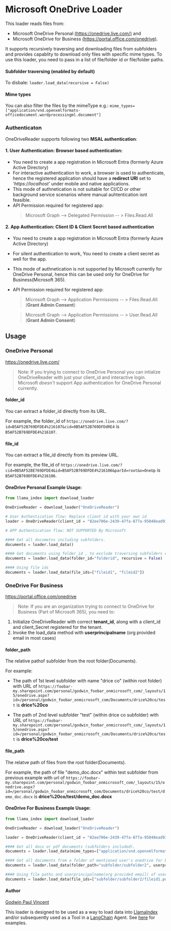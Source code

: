 # Microsoft OneDrive Loader

This loader reads files from:
- Microsoft OneDrive Personal [(https://onedrive.live.com/)](https://onedrive.live.com/) and
- Microsoft OneDrive for Business [(https://portal.office.com/onedrive)](https://portal.office.com/onedrive).

It supports recursively traversing and downloading files from subfolders and provides capablity to download only files with specific mime types. To use this loader, you need to pass in a list of file/folder id or file/folder paths.


#### Subfolder traversing (enabled by default)

To disbale: `loader.load_data(recursive = False)`


#### Mime types

You can also filter the files by the mimeType e.g.: `mime_types=["application/vnd.openxmlformats-officedocument.wordprocessingml.document"]`


### Authenticaton

OneDriveReader supports following two **MSAL authentication**:

#### 1. User Authentication: Browser based authentication:
 - You need to create a app registration in Microsoft Entra (formerly Azure Active Directory)
 - For interactive authentication to work, a browser is used to authenticate, hence the registered application should have a **redirect URI** set to *'https://localhost'* under mobile and native applications.
 - This mode of authnetication is not suitable for CI/CD or other background service scenarios where manual auhtentication isnt feasible.
 - API Permission required for registered app: 
   > Microsoft Graph --> Delegated Permission -- > Files.Read.All

#### 2. App Authentication: Client ID & Client Secret based authentication
 - You need to create a app registration in Microsoft Entra (formerly Azure Active Directory)
 - For silent authentication to work, You need to create a client secret as well for the app.
 - This mode of authnetication is not supported by Microsoft currently for OneDrive Personal, hence this can be used only for OneDrive for Business(Microsoft 365).
 - API Permission required for registered app: 
   > Microsoft Graph --> Application Permissions -- > Files.Read.All (**Grant Admin Consent**)
  
   > Microsoft Graph --> Application Permissions -- > User.Read.All (**Grant Admin Consent**)

## Usage

### OneDrive Personal
https://onedrive.live.com/

> Note: If you trying to connect to OneDrive Personal you can intialize OneDriveReader with just your client_id and interactive login. Microsoft *doesn't* support App authentication for OneDrive Personal currently.

#### folder_id

You can extract a folder_id directly from its URL.

For example, the folder_id of `https://onedrive.live.com/?id=B5AF52B769DFDE4%216107&cid=0B5AF52B769DFDdRE4` is `B5AF52B769DFDE4%216107`.

#### file_id

You can extract a file_id directly from its preview URL.

For example, the file_id of `https://onedrive.live.com/?cid=0B5AF52BE769DFDE4&id=B5AF52B769DFDE4%216106&parId=root&o=OneUp` is `B5AF52B769DFDE4%216106`.

#### OneDrive Personal Example Usage:

```python
from llama_index import download_loader

OneDriveReader = download_loader("OneDriveReader")

# User Authentication flow: Replace client id with your own id
loader = OneDriveReader(client_id = "82ee706e-2439-47fa-877a-95048ead9318")

# APP Authentication flow: NOT SUPPORTED By Microsoft 

#### Get all documetns including subfolders.
documents = loader.load_data()

#### Get documents using folder_id , to exclude traversing subfolders explictly set the recursive flag to False, default is True
documents = loader.load_data(folder_id="folderid", recursive = False)

#### Using file ids
documents = loader.load_data(file_ids=["fileid1", "fileid2"])

```

### OneDrive For Business
https://portal.office.com/onedrive

> Note: If you are an organization trying to connect to OneDrive for Business (Part of Microsoft 365), you need to:

1. Initialize OneDriveReader with correct **tenant_id**, along with a client_id and client_Secret registered for the tenant.
2. Invoke the load_data method with **userprincipalname** (org provided email in most cases)

#### folder_path

The relative pathof subfolder from the root folder(Documents).

For example:

- The path of 1st level subfolder with name "drice co" (within root folder) with URL  of `https://foobar-my.sharepoint.com/personal/godwin_foobar_onmicrosoft_com/_layouts/15/onedrive.aspx?id=/personal/godwin_foobar_onmicrosoft_com/Documents/drice%20co/test` is **drice%20co**

- The path of 2nd level subfolder "test" (within drice co subfolder) with URL  of `https://foobar-my.sharepoint.com/personal/godwin_foobar_onmicrosoft_com/_layouts/15/onedrive.aspx?id=/personal/godwin_foobar_onmicrosoft_com/Documents/drice%20co/test` is **drice%20co/test**

#### file_path

The relatve path of files from the root folder(Documents).

For example, the path of file "demo_doc.docx" within test subfolder from previous example with url of `https://foobar-my.sharepoint.com/personal/godwin_foobar_onmicrosoft_com/_layouts/15/onedrive.aspx?id=/personal/godwin_foobar_onmicrosoft_com/Documents/drice%20co/test/demo_doc.docx` is **drice%20co/test/demo_doc.docx**

#### OneDrive For Business Example Usage:

```python
from llama_index import download_loader

OneDriveReader = download_loader("OneDriveReader")

loader = OneDriveReader(client_id = "82ee706e-2439-47fa-877a-95048ead9318" , tenant_id = "02ee706f-2439-47fa-877a-95048ead9318", client_secret="YOUR_SECRET")

#### Get all docx or pdf documents (subfolders included).
documents = loader.load_data(mime_types=["application/vnd.openxmlformats-officedocument.wordprocessingml.document", "application/pdf"], userprincipalname = "godwin@foobar.onmicrosoft.com")

#### Get all documents from a folder of mentioned user's onedrive for business
documents = loader.load_data(folder_path="subfolder/subfolder2", userprincipalname = "godwin@foobar.onmicrosoft.com")

#### Using file paths and userprincipalname(org provided email) of user
documents = loader.load_data(file_ids=["subfolder/subfolder2/fileid1.pdf", "subfolder/subfolder3/fileid2.docx"], userprincipalname = "godwin@foobar.onmicrosoft.com")
```

#### Author
[Godwin Paul Vincent](https://github.com/godwin3737)

This loader is designed to be used as a way to load data into [LlamaIndex](https://github.com/run-llama/llama_index/tree/main/llama_index) and/or subsequently used as a Tool in a [LangChain](https://github.com/hwchase17/langchain) Agent. See [here](https://github.com/emptycrown/llama-hub/tree/main) for examples.





